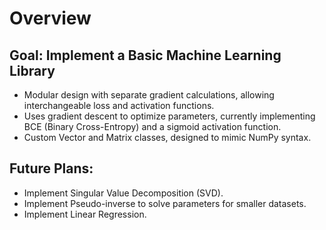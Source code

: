 # Overview

## Goal: Implement a Basic Machine Learning Library
- Modular design with separate gradient calculations, allowing interchangeable loss and activation functions.
- Uses gradient descent to optimize parameters, currently implementing BCE (Binary Cross-Entropy) and a sigmoid activation function.
- Custom Vector and Matrix classes, designed to mimic NumPy syntax.

## Future Plans:
- Implement Singular Value Decomposition (SVD).
- Implement Pseudo-inverse to solve parameters for smaller datasets.
- Implement Linear Regression.
